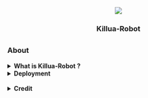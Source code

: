 <p align="center">
  <img src="https://telegra.ph/file/86819c7878e760e687ed0.jpg">
</p>

<h3><p align="center">
   Killua-Robot
</h3></p>

## <h3 align="left"> About </h3>


<details>
   <summary><strong> What is Killua-Robot ? </strong></summary>
   <br>
   <i> Killua is a <mark>Robot with asyncio Python 3 MProto library to interact with Telegram's API as a user or through a bot account (bot API alternative).</mark> Killua-Robot based using Pyrogram & Telethon Developed by</i> <strong> [ Pyrogram ] and [ LonamiWebs ] </strong>
</details>

  <details><summary><b> Deployment </b></summary> <br />
    <p> Deploy using heroku, and don't forget to register first </p>
    <p>👇🏻 Click </p>
    <p align="left">
       <a href="https://dashboard.heroku.com/new?template=https%3A%2F%2Fgithub.com%2Fapisuserbot%2FKillua-Robot"><img src="https://img.shields.io/badge/deploy_to_heroku-white?style=for-the-badge&logo=heroku.cd" alt="go_heroku" /></a>
    </p>
  </details><br>

  <details><summary><b> Credit </b></summary> <br />

#### Credit Manage

  ```
  Credit of repository bot manage!
  - Killua-Robot
  ```

### Credit Developer

*   [Apis](https://github.com/apisuserbot)
*   [Fariz](https://github.com/fjgaming212)
*   [Ridho](https://github.com/ridho17-ind)
*   [Axel](https://github.com/unknownkz)
  </details><br>   
